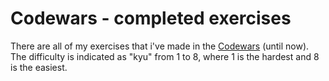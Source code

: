 # Codewars - completed exercises
There are all of my exercises that i've made in the [Codewars](https://www.codewars.com/) (until now).<br>
The difficulty is indicated as "kyu" from 1 to 8, where 1 is the hardest and 8 is the easiest.
